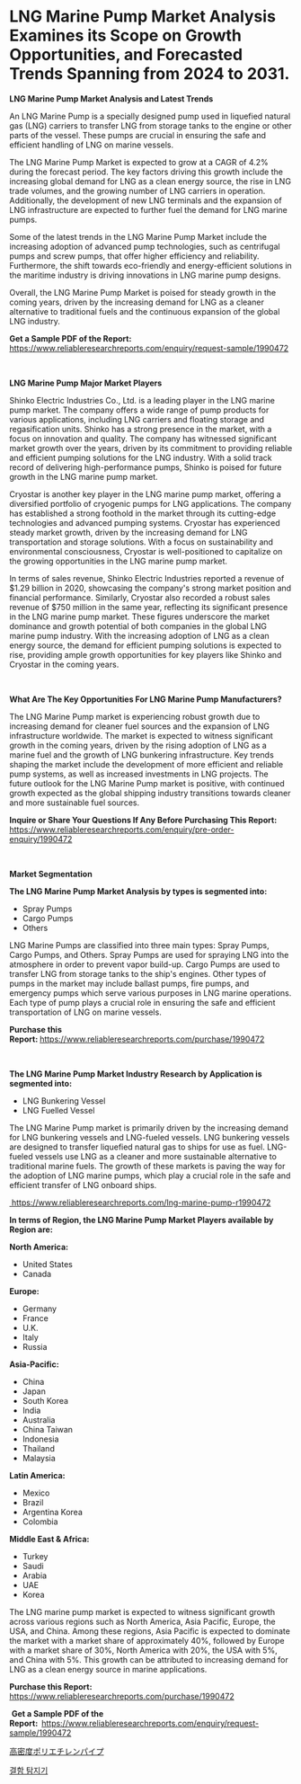 <p><h1>LNG Marine Pump Market Analysis Examines its Scope on Growth Opportunities, and Forecasted Trends Spanning from 2024 to 2031.</h1></p><p><strong>LNG Marine Pump Market Analysis and Latest Trends</strong></p>
<p><p>An LNG Marine Pump is a specially designed pump used in liquefied natural gas (LNG) carriers to transfer LNG from storage tanks to the engine or other parts of the vessel. These pumps are crucial in ensuring the safe and efficient handling of LNG on marine vessels.</p><p>The LNG Marine Pump Market is expected to grow at a CAGR of 4.2% during the forecast period. The key factors driving this growth include the increasing global demand for LNG as a clean energy source, the rise in LNG trade volumes, and the growing number of LNG carriers in operation. Additionally, the development of new LNG terminals and the expansion of LNG infrastructure are expected to further fuel the demand for LNG marine pumps.</p><p>Some of the latest trends in the LNG Marine Pump Market include the increasing adoption of advanced pump technologies, such as centrifugal pumps and screw pumps, that offer higher efficiency and reliability. Furthermore, the shift towards eco-friendly and energy-efficient solutions in the maritime industry is driving innovations in LNG marine pump designs.</p><p>Overall, the LNG Marine Pump Market is poised for steady growth in the coming years, driven by the increasing demand for LNG as a cleaner alternative to traditional fuels and the continuous expansion of the global LNG industry.</p></p>
<p><strong>Get a Sample PDF of the Report:&nbsp;</strong> <a href="https://www.reliableresearchreports.com/enquiry/request-sample/1990472">https://www.reliableresearchreports.com/enquiry/request-sample/1990472</a></p>
<p>&nbsp;</p>
<p><strong>LNG Marine Pump Major Market Players</strong></p>
<p><p>Shinko Electric Industries Co., Ltd. is a leading player in the LNG marine pump market. The company offers a wide range of pump products for various applications, including LNG carriers and floating storage and regasification units. Shinko has a strong presence in the market, with a focus on innovation and quality. The company has witnessed significant market growth over the years, driven by its commitment to providing reliable and efficient pumping solutions for the LNG industry. With a solid track record of delivering high-performance pumps, Shinko is poised for future growth in the LNG marine pump market.</p><p>Cryostar is another key player in the LNG marine pump market, offering a diversified portfolio of cryogenic pumps for LNG applications. The company has established a strong foothold in the market through its cutting-edge technologies and advanced pumping systems. Cryostar has experienced steady market growth, driven by the increasing demand for LNG transportation and storage solutions. With a focus on sustainability and environmental consciousness, Cryostar is well-positioned to capitalize on the growing opportunities in the LNG marine pump market.</p><p>In terms of sales revenue, Shinko Electric Industries reported a revenue of $1.29 billion in 2020, showcasing the company's strong market position and financial performance. Similarly, Cryostar also recorded a robust sales revenue of $750 million in the same year, reflecting its significant presence in the LNG marine pump market. These figures underscore the market dominance and growth potential of both companies in the global LNG marine pump industry. With the increasing adoption of LNG as a clean energy source, the demand for efficient pumping solutions is expected to rise, providing ample growth opportunities for key players like Shinko and Cryostar in the coming years.</p></p>
<p>&nbsp;</p>
<p><strong>What Are The Key Opportunities For LNG Marine Pump Manufacturers?</strong></p>
<p><p>The LNG Marine Pump market is experiencing robust growth due to increasing demand for cleaner fuel sources and the expansion of LNG infrastructure worldwide. The market is expected to witness significant growth in the coming years, driven by the rising adoption of LNG as a marine fuel and the growth of LNG bunkering infrastructure. Key trends shaping the market include the development of more efficient and reliable pump systems, as well as increased investments in LNG projects. The future outlook for the LNG Marine Pump market is positive, with continued growth expected as the global shipping industry transitions towards cleaner and more sustainable fuel sources.</p></p>
<p><strong>Inquire or Share Your Questions If Any Before Purchasing This Report:</strong> <a href="https://www.reliableresearchreports.com/enquiry/pre-order-enquiry/1990472">https://www.reliableresearchreports.com/enquiry/pre-order-enquiry/1990472</a></p>
<p>&nbsp;</p>
<p><strong>Market Segmentation</strong></p>
<p><strong>The LNG Marine Pump Market Analysis by types is segmented into:</strong></p>
<p><ul><li>Spray Pumps</li><li>Cargo Pumps</li><li>Others</li></ul></p>
<p><p>LNG Marine Pumps are classified into three main types: Spray Pumps, Cargo Pumps, and Others. Spray Pumps are used for spraying LNG into the atmosphere in order to prevent vapor build-up. Cargo Pumps are used to transfer LNG from storage tanks to the ship's engines. Other types of pumps in the market may include ballast pumps, fire pumps, and emergency pumps which serve various purposes in LNG marine operations. Each type of pump plays a crucial role in ensuring the safe and efficient transportation of LNG on marine vessels.</p></p>
<p><strong>Purchase this Report:&nbsp;</strong><a href="https://www.reliableresearchreports.com/purchase/1990472">https://www.reliableresearchreports.com/purchase/1990472</a></p>
<p>&nbsp;</p>
<p><strong>The LNG Marine Pump Market Industry Research by Application is segmented into:</strong></p>
<p><ul><li>LNG Bunkering Vessel</li><li>LNG Fuelled Vessel</li></ul></p>
<p><p>The LNG Marine Pump market is primarily driven by the increasing demand for LNG bunkering vessels and LNG-fueled vessels. LNG bunkering vessels are designed to transfer liquefied natural gas to ships for use as fuel. LNG-fueled vessels use LNG as a cleaner and more sustainable alternative to traditional marine fuels. The growth of these markets is paving the way for the adoption of LNG marine pumps, which play a crucial role in the safe and efficient transfer of LNG onboard ships.</p></p>
<p><a href="https://www.reliableresearchreports.com/lng-marine-pump-r1990472">&nbsp;https://www.reliableresearchreports.com/lng-marine-pump-r1990472</a></p>
<p><strong>In terms of Region, the LNG Marine Pump Market Players available by Region are:</strong></p>
<p>
    <p> <strong> North America: </strong>
        <ul>
            <li>United States</li>
            <li>Canada</li>
        </ul>
        </p> 
    <p> <strong> Europe: </strong>
        <ul>
            <li>Germany</li>
            <li>France</li>
            <li>U.K.</li>
            <li>Italy</li>
            <li>Russia</li>
        </ul>
        </p> 
    <p> <strong> Asia-Pacific: </strong>
        <ul>
            <li>China</li>
            <li>Japan</li>
            <li>South Korea</li>
            <li>India</li>
            <li>Australia</li>
            <li>China Taiwan</li>
            <li>Indonesia</li>
            <li>Thailand</li>
            <li>Malaysia</li>
        </ul>
        </p> 
    <p> <strong> Latin America: </strong>
        <ul>
            <li>Mexico</li>
            <li>Brazil</li>
            <li>Argentina Korea</li>
            <li>Colombia</li>
        </ul>
        </p> 
    <p> <strong> Middle East & Africa: </strong>
        <ul>
            <li>Turkey</li>
            <li>Saudi</li>
            <li>Arabia</li>
            <li>UAE</li>
            <li>Korea</li>
        </ul>
    </p>
    </p>
<p><p>The LNG marine pump market is expected to witness significant growth across various regions such as North America, Asia Pacific, Europe, the USA, and China. Among these regions, Asia Pacific is expected to dominate the market with a market share of approximately 40%, followed by Europe with a market share of 30%, North America with 20%, the USA with 5%, and China with 5%. This growth can be attributed to increasing demand for LNG as a clean energy source in marine applications.</p></p>
<p><strong>Purchase this Report: </strong><a href="https://www.reliableresearchreports.com/purchase/1990472">https://www.reliableresearchreports.com/purchase/1990472</a></p>
<p>&nbsp;<strong>Get a Sample PDF of the Report:&nbsp;&nbsp;</strong><a href="https://www.reliableresearchreports.com/enquiry/request-sample/1990472">https://www.reliableresearchreports.com/enquiry/request-sample/1990472</a></p>
<p><strong></strong></p>
<p><p><a href="https://github.com/AylinBeier/Market-Research-Report-List-1/blob/main/548869145784.md">高密度ポリエチレンパイプ</a></p><p><a href="https://medium.com/@wheelgg5674537/%EA%B2%B0%ED%95%A8%ED%83%90%EC%A7%80%EA%B8%B0-%EC%8B%9C%EC%9E%A5-%EB%B3%B4%EA%B3%A0%EC%84%9C%EB%8A%94-%EC%9D%B4-%EC%8B%9C%EC%9E%A5%EC%9D%98-%EC%B5%9C%EC%8B%A0-%ED%8A%B8%EB%A0%8C%EB%93%9C%EC%99%80-%EC%84%B1%EC%9E%A5-%EA%B8%B0%ED%9A%8C%EB%A5%BC-%EB%B3%B4%EC%97%AC%EC%A4%8D%EB%8B%88%EB%8B%A4-463e1948faa3">결함 탐지기</a></p></p>